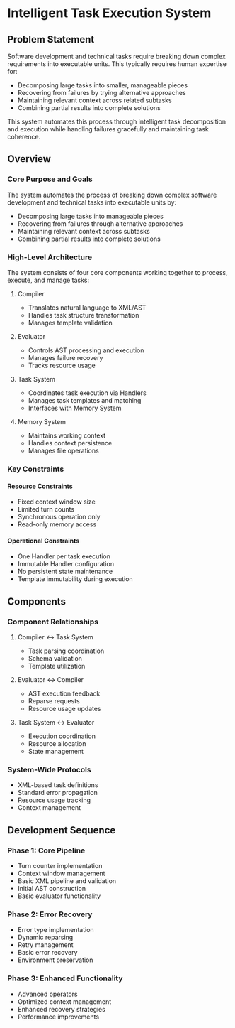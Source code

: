 # Intelligent Task Execution System

## Problem Statement
Software development and technical tasks require breaking down complex requirements into executable units. This typically requires human expertise for:
- Decomposing large tasks into smaller, manageable pieces  
- Recovering from failures by trying alternative approaches
- Maintaining relevant context across related subtasks
- Combining partial results into complete solutions

This system automates this process through intelligent task decomposition and execution while handling failures gracefully and maintaining task coherence.

## Overview

### Core Purpose and Goals
The system automates the process of breaking down complex software development and technical tasks into executable units by:
- Decomposing large tasks into manageable pieces
- Recovering from failures through alternative approaches
- Maintaining relevant context across subtasks
- Combining partial results into complete solutions

### High-Level Architecture
The system consists of four core components working together to process, execute, and manage tasks:

1. Compiler
   - Translates natural language to XML/AST
   - Handles task structure transformation
   - Manages template validation

2. Evaluator
   - Controls AST processing and execution
   - Manages failure recovery
   - Tracks resource usage

3. Task System
   - Coordinates task execution via Handlers
   - Manages task templates and matching
   - Interfaces with Memory System

4. Memory System
   - Maintains working context
   - Handles context persistence
   - Manages file operations

### Key Constraints

#### Resource Constraints
- Fixed context window size
- Limited turn counts
- Synchronous operation only
- Read-only memory access

#### Operational Constraints  
- One Handler per task execution
- Immutable Handler configuration
- No persistent state maintenance
- Template immutability during execution

## Components

### Component Relationships
1. Compiler ↔ Task System
   - Task parsing coordination
   - Schema validation
   - Template utilization

2. Evaluator ↔ Compiler
   - AST execution feedback
   - Reparse requests
   - Resource usage updates

3. Task System ↔ Evaluator
   - Execution coordination
   - Resource allocation
   - State management

### System-Wide Protocols
- XML-based task definitions
- Standard error propagation
- Resource usage tracking
- Context management

## Development Sequence

### Phase 1: Core Pipeline
- Turn counter implementation
- Context window management
- Basic XML pipeline and validation
- Initial AST construction
- Basic evaluator functionality

### Phase 2: Error Recovery
- Error type implementation
- Dynamic reparsing
- Retry management
- Basic error recovery
- Environment preservation

### Phase 3: Enhanced Functionality  
- Advanced operators
- Optimized context management
- Enhanced recovery strategies
- Performance improvements
